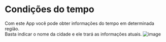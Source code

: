 # Condições do tempo

Com este App você pode obter informações do tempo em determinada região.
<br>
Basta indicar o nome da cidade e ele trará as informações atuais.
![image](https://github.com/user-attachments/assets/5bb658b2-1e13-4117-8f73-775b98e70532)
